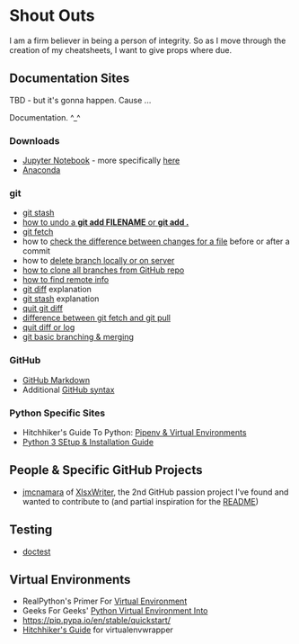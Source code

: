# Shout Outs

I am a firm believer in being a person of integrity. So as I move through the creation of my cheatsheets, I want to give props where due.

## Documentation Sites

TBD - but it's gonna happen. Cause ...

Documentation. ^_^

### Downloads

- [Jupyter Notebook](https://jupyter.org/) - more specifically [here](https://jupyter.org/install.html)
- [Anaconda](https://www.anaconda.com/distribution/)

### git

- [git stash](https://git-scm.com/docs/git-stash)
- [how to undo a **git add FILENAME** or **git add .**](http://data.agaric.com/undo-git-add-remove-files-staged-git-commit)
- [git fetch](https://git-scm.com/docs/git-fetch)
- how to [check the difference between changes for a file](https://stackoverflow.com/questions/10039747/how-to-view-file-diff-in-git-before-commit) before or after a commit
- how to [delete branch locally or on server](https://stackoverflow.com/a/2003515/10474024)
- [how to clone all branches from GitHub repo](https://stackoverflow.com/a/72156/10474024)
- [how to find remote info](https://stackoverflow.com/a/4089452/10474024)
- [git diff](https://www.git-tower.com/learn/git/ebook/en/command-line/advanced-topics/diffs) explanation
- [git stash](https://git-scm.com/docs/git-stash) explanation
- [quit git diff](https://stackoverflow.com/a/7568823/10474024)
- [difference between git fetch and git pull](https://stackoverflow.com/questions/292357/what-is-the-difference-between-git-pull-and-git-fetch)
- [quit diff or log](https://stackoverflow.com/a/7568823/10474024)
- [git basic branching & merging](https://git-scm.com/book/en/v2/Git-Branching-Basic-Branching-and-Merging)

### GitHub

- [GitHub Markdown](https://guides.github.com/features/mastering-markdown/)
- Additional [GitHub syntax](https://help.github.com/articles/basic-writing-and-formatting-syntax/)

### Python Specific Sites

- Hitchhiker's Guide To Python:  [Pipenv & Virtual Environments](https://docs.python-guide.org/dev/virtualenvs/)
- [Python 3 SEtup & Installation Guide](https://realpython.com/installing-python/)

## People & Specific GitHub Projects

- [jmcnamara](https://github.com/jmcnamara) of [XlsxWriter](https://github.com/jmcnamara/XlsxWriter), the 2nd GitHub passion project I've found and wanted to contribute to (and partial inspiration for the [README](https://github.com/ProsperousHeart/cheatsheets/blob/master/README.md))

## Testing

- [doctest](https://docs.python.org/3.6/library/doctest.html)

## Virtual Environments

- RealPython's Primer For [Virtual Environment](https://realpython.com/python-virtual-environments-a-primer/)
- Geeks For Geeks' [Python Virtual Environment Into](https://www.geeksforgeeks.org/python-virtual-environment/)
- https://pip.pypa.io/en/stable/quickstart/
- [Hitchhiker's Guide](https://docs.python-guide.org/dev/virtualenvs/#virtualenvwrapper) for virtualenvwrapper
